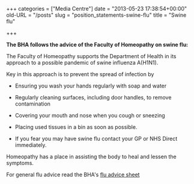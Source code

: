 +++
categories = ["Media Centre"]
date = "2013-05-23 17:38:54+00:00"
old-URL = "/posts"
slug = "position_statements-swine-flu"
title = "Swine flu"

+++

**The BHA follows the advice of the Faculty of Homeopathy on swine flu:**

The Faculty of Homeopathy supports the Department of Health in its approach to a possible pandemic of swine influenza A(H1N1).

Key in this approach is to prevent the spread of infection by

  * Ensuring you wash your hands regularly with soap and water

  * Regularly cleaning surfaces, including door handles, to remove contamination

  * Covering your mouth and nose when you cough or sneezing

  * Placing used tissues in a bin as soon as possible.

  * If you fear you may have swine flu contact your GP or NHS Direct immediately.

Homeopathy has a place in assisting the body to heal and lessen the symptoms.

For general flu advice read the BHA's [flu advice sheet](http://localhost/export/sites/bha_site/how_we_can_help/advice_sheets/Flu_advice_sheet.pdf)

